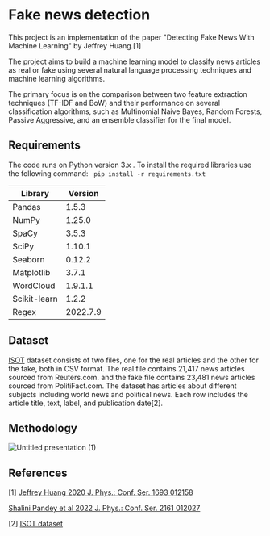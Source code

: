 # Fake news detection
This project is an implementation of the paper "Detecting Fake News With Machine Learning" by 
Jeffrey Huang.[1]

The project aims to build a machine learning model to classify news articles as real or fake using  several natural language processing techniques and machine learning algorithms.

The primary focus is on the comparison between two feature extraction techniques (TF-IDF and BoW) and their performance on several classification algorithms, such as Multinomial Naive Bayes, Random Forests, Passive Aggressive, and an ensemble classifier for the final model.

## Requirements

The code runs on Python version 3.x .
To install the required libraries use the following command:
`  pip install -r requirements.txt ` 

| Library | Version |
| --------| ---- |
| Pandas  | 1.5.3   |
| NumPy   | 1.25.0  |
| SpaCy   | 3.5.3   |
| SciPy   | 1.10.1  |
| Seaborn | 0.12.2  |
| Matplotlib | 3.7.1 |
| WordCloud  | 1.9.1.1 |
| Scikit-learn | 1.2.2 |
| Regex |  2022.7.9 |

## Dataset

[ISOT](https://github.com/mosheragomaa/fake-news-detection/files/12255562/ISOT.zip)  dataset consists of two files, one for the real articles and the other for the fake, both in CSV format. The real file contains 21,417 news articles sourced from Reuters.com.
and the fake file contains 23,481 news articles sourced from PolitiFact.com. 
The dataset has articles about different subjects including world news and political news. 
Each row includes the article title, text, label, and publication date[2].


## Methodology


![Untitled presentation (1)](https://github.com/mosheragomaa/fake-news-detection/assets/76535465/1efac012-5ad3-436e-b165-daff6baa5205)

## References
[1] [Jeffrey Huang 2020 J. Phys.: Conf. Ser. 1693 012158](https://iopscience.iop.org/article/10.1088/1742-6596/1693/1/012158/pdf)

[Shalini Pandey et al 2022 J. Phys.: Conf. Ser. 2161 012027](https://iopscience.iop.org/article/10.1088/1742-6596/2161/1/012027/pdf)

[2] [ISOT dataset](https://www.kaggle.com/datasets/clmentbisaillon/fake-and-real-news-dataset)
